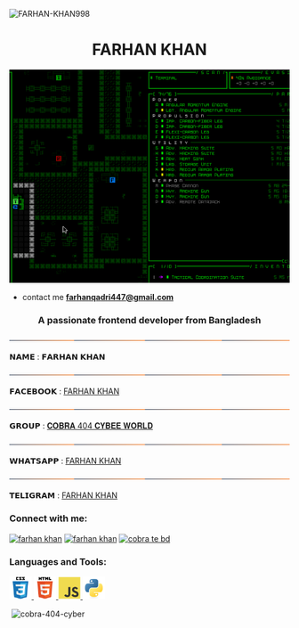<p align="left"> <img src="https://komarev.com/ghpvc/?username=FARHAN-KHAN998&label=Profile%20views&color=0e75b6&style=flat" alt="FARHAN-KHAN998" /> </p>
<h1 align="center">FARHAN KHAN</h1>

<a href="#"><img title="FARHAN-KHAN998" src="https://raw.githubusercontent.com/MRVIVEK-CODER/MRVIVEK-CODER/main/md7Oqrf.gif"></a>

- contact me **farhanqadri447@gmail.com**

<h3 align="center">A passionate frontend developer from Bangladesh</h3>

<img align="center" alt="line" src="https://github.com/DalpatRathore/dalpatrathore/blob/main/assets/images/line-2.svg">

𝗡𝗔𝗠𝗘 : 𝗙𝗔𝗥𝗛𝗔𝗡 𝗞𝗛𝗔𝗡

<img align="center" alt="line" src="https://github.com/DalpatRathore/dalpatrathore/blob/main/assets/images/line-2.svg">

𝗙𝗔𝗖𝗘𝗕𝗢𝗢𝗞 : [FARHAN KHAN](https://www.facebook.com/F4RH4NKHAN?mibextid=ZbWKwL)

<img align="center" alt="line" src="https://github.com/DalpatRathore/dalpatrathore/blob/main/assets/images/line-2.svg">


𝗚𝗥𝗢𝗨𝗣 :
[𝐂𝐎𝐁𝐑𝐀 404 𝐂𝐘𝐁𝐄𝐄 𝐖𝐎𝐑𝐋𝐃](https://www.facebook.com/groups/1354738058401296/?ref=share&mibextid=NSMWB)

<img align="center" alt="line" src="https://github.com/DalpatRathore/dalpatrathore/blob/main/assets/images/line-2.svg">

𝗪𝗛𝗔𝗧𝗦𝗔𝗣𝗣 : [FARHAN KHAN](https://wa.me/+8801838847447?text=)

<img align="center" alt="line" src="https://github.com/DalpatRathore/dalpatrathore/blob/main/assets/images/line-2.svg">

𝗧𝗘𝗟𝗜𝗚𝗥𝗔𝗠 : [FARHAN KHAN](http://t.me/FarhanXTermux)

<h3 align="left">Connect with me:</h3>
<p align="left">
<a href="https://www.facebook.com/F4RH4NKHAN" target="blank"><img align="center" src="https://raw.githubusercontent.com/rahuldkjain/github-profile-readme-generator/master/src/images/icons/Social/facebook.svg" alt="farhan khan" height="30" width="40" /></a>
<a href="https://instagram.com/farhan_x_termux" target="blank"><img align="center" src="https://raw.githubusercontent.com/rahuldkjain/github-profile-readme-generator/master/src/images/icons/Social/instagram.svg" alt="farhan khan" height="30" width="40" /></a>
<a href="https://youtube.com/@CobraTecBD" target="blank"><img align="center" src="https://raw.githubusercontent.com/rahuldkjain/github-profile-readme-generator/master/src/images/icons/Social/youtube.svg" alt="cobra te bd" height="30" width="40" /></a>
</p>

<h3 align="left">Languages and Tools:</h3>
<p align="left"> <a href="https://www.w3schools.com/css/" target="_blank" rel="noreferrer"> <img src="https://raw.githubusercontent.com/devicons/devicon/master/icons/css3/css3-original-wordmark.svg" alt="css3" width="40" height="40"/> </a> <a href="https://www.w3.org/html/" target="_blank" rel="noreferrer"> <img src="https://raw.githubusercontent.com/devicons/devicon/master/icons/html5/html5-original-wordmark.svg" alt="html5" width="40" height="40"/> </a> <a href="https://developer.mozilla.org/en-US/docs/Web/JavaScript" target="_blank" rel="noreferrer"> <img src="https://raw.githubusercontent.com/devicons/devicon/master/icons/javascript/javascript-original.svg" alt="javascript" width="40" height="40"/> </a> <a href="https://www.python.org" target="_blank" rel="noreferrer"> <img src="https://raw.githubusercontent.com/devicons/devicon/master/icons/python/python-original.svg" alt="python" width="40" height="40"/> </a> </p>

<p>&nbsp;<img align="center" src="https://github-readme-stats.vercel.app/api?username=cobra-404-cyber&show_icons=true&locale=en" alt="cobra-404-cyber" /></p>
